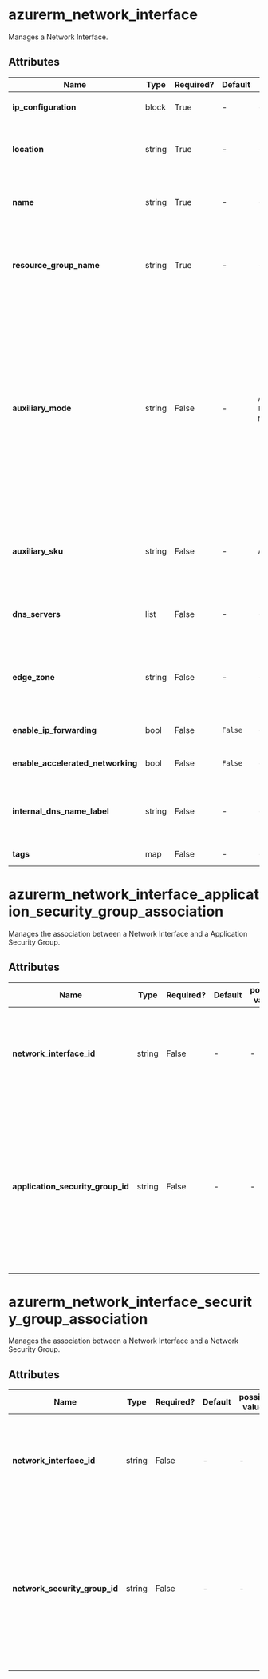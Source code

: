 # azurerm_network_interface

Manages a Network Interface.

## Attributes

| Name | Type | Required? | Default  | possible values | Description |
| ---- | ---- | --------- | -------- | ----------- | ----------- |
| **ip_configuration** | block | True | -  |  -  | One or more `ip_configuration` blocks. | 
| **location** | string | True | -  |  -  | The location where the Network Interface should exist. Changing this forces a new resource to be created. | 
| **name** | string | True | -  |  -  | The name of the Network Interface. Changing this forces a new resource to be created. | 
| **resource_group_name** | string | True | -  |  -  | The name of the Resource Group in which to create the Network Interface. Changing this forces a new resource to be created. | 
| **auxiliary_mode** | string | False | -  |  `AcceleratedConnections`, `Floating`, `MaxConnections`, `None`  | Specifies the auxiliary mode used to enable network high-performance feature on Network Virtual Appliances (NVAs). This feature offers competitive performance in Connections Per Second (CPS) optimization, along with improvements to handling large amounts of simultaneous connections. Possible values are `AcceleratedConnections`, `Floating`, `MaxConnections` and `None`. | 
| **auxiliary_sku** | string | False | -  |  `A8`, `A4`, `A1`, `A2`, `None`  | Specifies the SKU used for the network high-performance feature on Network Virtual Appliances (NVAs). Possible values are `A8`, `A4`, `A1`, `A2` and `None`. | 
| **dns_servers** | list | False | -  |  -  | A list of IP Addresses defining the DNS Servers which should be used for this Network Interface. | 
| **edge_zone** | string | False | -  |  -  | Specifies the Edge Zone within the Azure Region where this Network Interface should exist. Changing this forces a new Network Interface to be created. | 
| **enable_ip_forwarding** | bool | False | `False`  |  -  | Should IP Forwarding be enabled? Defaults to `false`. | 
| **enable_accelerated_networking** | bool | False | `False`  |  -  | Should Accelerated Networking be enabled? Defaults to `false`. | 
| **internal_dns_name_label** | string | False | -  |  -  | The (relative) DNS Name used for internal communications between Virtual Machines in the same Virtual Network. | 
| **tags** | map | False | -  |  -  | A mapping of tags to assign to the resource. | 

# azurerm_network_interface_application_security_group_association

Manages the association between a Network Interface and a Application Security Group.

## Attributes

| Name | Type | Required? | Default  | possible values | Description |
| ---- | ---- | --------- | -------- | ----------- | ----------- |
| **network_interface_id** | string | False | -  |  -  | The ID of the Network Interface. Changing this forces a new resource to be created. | 
| **application_security_group_id** | string | False | -  |  -  | The ID of the Application Security Group which this Network Interface which should be connected to. Changing this forces a new resource to be created. | 

# azurerm_network_interface_security_group_association

Manages the association between a Network Interface and a Network Security Group.

## Attributes

| Name | Type | Required? | Default  | possible values | Description |
| ---- | ---- | --------- | -------- | ----------- | ----------- |
| **network_interface_id** | string | False | -  |  -  | The ID of the Network Interface. Changing this forces a new resource to be created. | 
| **network_security_group_id** | string | False | -  |  -  | The ID of the Network Security Group which should be attached to the Network Interface. Changing this forces a new resource to be created. | 

